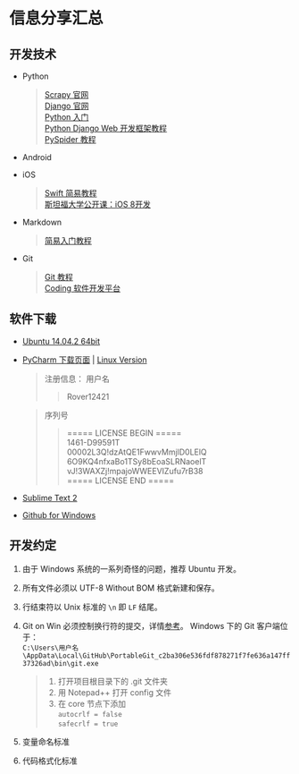 # 信息分享汇总

## 开发技术
- Python
	> [Scrapy 官网](http://scrapy.org/)  
	> [Django 官网](https://www.djangoproject.com/)  
	> [Python 入门](http://www.liaoxuefeng.com/wiki/001374738125095c955c1e6d8bb493182103fac9270762a000)  
	> [Python Django Web 开发框架教程](https://django-chinese-docs.readthedocs.org/en/latest/intro/index.html)  
	> [PySpider 教程](http://docs.pyspider.org/en/latest/tutorial/)

- Android

- iOS
	> [Swift 简易教程](http://www.codedata.com.tw/mobile/swift-tutorial-class-1-xcode-helloworld)  
	> [斯坦福大学公开课：iOS 8开发](http://open.163.com/special/opencourse/ios8.html)

- Markdown
	> [简易入门教程](https://www.zybuluo.com/mdeditor)

- Git
	> [Git 教程](http://www.liaoxuefeng.com/wiki/0013739516305929606dd18361248578c67b8067c8c017b000)  
	> [Coding 软件开发平台](https://coding.net)

## 软件下载
- [Ubuntu 14.04.2 64bit](http://cdimage.ubuntu.com/releases/14.04.2/release/ubuntu-14.04.2-desktop-amd64+mac.iso)
- [PyCharm 下载页面](https://www.jetbrains.com/pycharm/download/) | [Linux Version](http://download-cf.jetbrains.com/python/pycharm-professional-4.0.5.tar.gz)

	> 注册信息：
	> 用户名
	>> Rover12421

	> 序列号
	>>===== LICENSE BEGIN =====  
	1461-D99591T  
	00002L3Q!dzAtQE1FwwvMmjlD0LElQ  
	6O9KQ4nfxaBo1TSy8bEoaSLRNaoelT  
	vJ!3WAXZj!mpajoWWEEVIZufu7rB38  
	===== LICENSE END =====  

- [Sublime Text 2](https://www.sublimetext.com/2)
- [Github for Windows](https://windows.github.com/)

## 开发约定
1. 由于 Windows 系统的一系列奇怪的问题，推荐 Ubuntu 开发。
2. 所有文件必须以 UTF-8 Without BOM 格式新建和保存。
3. 行结束符以 Unix 标准的 ``\n`` 即 ``LF`` 结尾。
4. Git on Win 必须控制换行符的提交，详情[参考](https://github.com/cssmagic/blog/issues/22)。
	Windows 下的 Git 客户端位于：  
	`C:\Users\用户名\AppData\Local\GitHub\PortableGit_c2ba306e536fdf878271f7fe636a147ff37326ad\bin\git.exe`

	> 1. 打开项目根目录下的 \.git 文件夹
	> 2. 用 Notepad++ 打开 config 文件
	> 3. 在 core 节点下添加  
		``autocrlf = false``  
		``safecrlf = true``


5. 变量命名标准
6. 代码格式化标准
